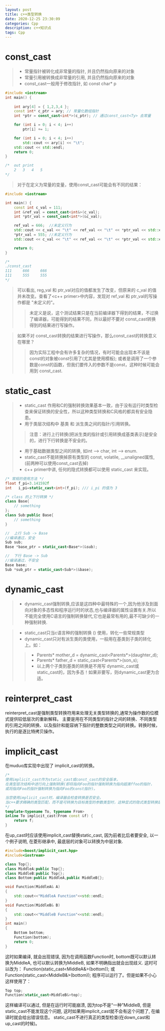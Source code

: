 ```yaml
---
layout: post
title: c++类型转换
date: 2020-12-25 23:30:09
categories: Cpp
description: c++知识点
tags: Cpp
---
```



# const_cast

> - 常量指针被转化成非常量的指针, 并且仍然指向原来的对象
> - 常量引用被转换成非常量的引用, 并且仍然指向原来的对象
> - const_cast一般用于修改指针, 如 const char* p

```c++
#include <iostream>
int main() {
 
    int ary[4] = { 1,2,3,4 };  
    const int* c_ptr = ary; // 常量化数组指针
    int *ptr = const_cast<int*>(c_ptr); // 通过const_cast<Ty> 去常量

    for (int i = 0; i < 4; i++)
        ptr[i] += 1;

    for (int i = 0; i < 4; i++)
        std::cout << ary[i] << "\t";
    std::cout << std::endl;
    return 0;
}

/*  out print
    2   3   4   5
*/
```

> 对于在定义为常量的变量，使用const_cast可能会有不同的结果：

```c++
#include <iostream>

int main() {
    const int c_val = 111;
    int &ref_val = const_cast<int&>(c_val);
    int *ptr_val = const_cast<int*>(&c_val);

    ref_val = 666;  //未定义行为
    std::cout << c_val << "\t" << ref_val << "\t" << *ptr_val << std::endl;
    *ptr_val = 555; //未定义行为
    std::cout << c_val << "\t" << ref_val << "\t" << *ptr_val << std::endl;

    return 0;
}

/*
./const_cast
111     666     666
111     555     555
*/
```

> 可以看出, reg_val 和 ptr_val对应的值都发生了改变，但原来的 c_val 的值并未改变。查看了<c++ primer>中内容，发现对 ref_val 和 ptr_val的写操作都是 "未定义的"。
>> 未定义是说，这个测试结果只是在当前编译器下得到的结果，不过换了编译器，可能得到的结果不同，所以最好不要对 const_cast转换得到的结果进行写操作。

> 如果不对 const_cast转换的结果进行写操作，那么const_cast的转换意义在哪里？
>> 因为实际工程中会有许多复杂的情况，有时可能会出现本不该是const的对象被const引用了(尤其是使用模板); 或者是调用了一个参数是const的函数，但我们要传入的参数不是const，这种时候可能会用到 const_cast.


# static_cast

> - static_cast 作用和C的强制转换效果基本一致，由于没有运行时类型检查来保证转换的安全性，所以这种类型转换和C风格的都具有安全隐患。
> - 用于类层次结构中 基类 和 派生类之间的指针/引用转换。
>> 注意：进行上行转换(把派生类的指针或引用转换成基类表示)是安全的，进行下行转换是不安全的。
> - 用于基础数据类型之间的转换, 如int --> char, int --> enum.
> - static_cast不能转换掉原有类型的 const, volatile, __unaligned属性, (前两种可以使用const_cast去掉)
> - c++ primer中讲, 任何的隐式转换都可以使用 static_cast 来实现。

```c++
/* 常规的使用方法 */
float f_pi=3.141592f
int   i_pi=static_cast<int>(f_pi); /// i_pi 的值为 3

/* class 的上下行转换 */
class Base{
    // something
};
class Sub:public Base{
    // something
}

//  上行 Sub -> Base
//编译通过，安全
Sub sub;
Base *base_ptr = static_cast<Base*>(&sub);  

//  下行 Base -> Sub
//编译通过，不安全
Base base;
Sub *sub_ptr = static_cast<Sub*>(&base);
```


# dynamic_cast

> - dynamic_cast强制转换,应该是这四种中最特殊的一个,因为他涉及到面向对象的多态性和程序运行时的状态,也与编译器的属性设置有关.所以不能完全使用C语言的强制转换替代,它也是最常有用的,最不可缺少的一种强制转换.

> - static_cast只当c语言种的强制转换 () 使用，转化一些常规类型
> - dynamic_cast只对有派生类的类使用，一般用在基类到子类的转化上。如：
>> - Parents* mother_d = dynamic_cast<Parents*>(daughter_d);
>> - Parents* father_d = static_cast<Parents*>(son_s);
>> - 以上两个子类到基类的转换是不用写 dynamic_cast或static_cast的，因为多态！如果非要写，则dynamic_cast更为合适。



# reinterpret_cast

reinterpret_cast是强制类型转换符用来处理无关类型转换的,通常为操作数的位模式提供较低层次的重新解释。
主要是用在不同类型的指针之间的转换、不同类型的引用之间的转换、以及指针和能容纳下指针的整数类型之间的转换。转换时候，执行的是逐比特拷贝操作。


# implicit_cast

在muduo库实现中出现了 implicit_cast的转换。


```c++
/*
使用implicit_cast作为static_cast或const_cast的安全版本，
在类型层次结构中进行向上强制转换(即将指向Foo的指针强制转换为指向超类ffoo的指针，
或将指向Foo的指针强制转换为指向Foo的const指针)。

当您使用implicit_cast时，编译器会检查转换是否安全。
当c++要求精确的类型匹配，而不是可转换为目标类型的参数类型时，这种显式的隐式类型转换是必要的。
*/
template<typename To, typename From>
inline To implicit_cast(From const &f) {
    return f;
}
```

在up_cast时应该使用implicit_cast替换static_cast, 因为前者比后者要安全, 以一个例子说明, 在菱形继承中, 最底层的对象可以转换为中层对象.

```c++
#include<boost/implicit_cast.hpp>
#include<iostream>

class Top{};
class MiddleA:public Top{};
class MiddleB:public Top{};
class Bottom:public MiddleA,public MiddleB{};

void Function(MiddleA& A)
{
    std::cout<<"MiddleA Function"<<std::endl;
}
void Function(MiddleB& B)
{
    std::cout<<"MiddleB Function"<<std::endl;
}
int main()
{
    Bottom bottom;
    Function(bottom);
    return 0;
}
```
这时如果编译, 就会出现错误, 因为在调用函数Function时, bottom既可以默认转换为MiddleA, 也可以默认转换为MiddleB, 如果不明确指出就会出现歧义. 
这时可以改为： Function(static_cast<MiddleA&>(bottom)); 或 Function(static_cast<MiddleB&>(bottom));
程序可以运行了。但是如果不小心这样使用了：

```c++
Top top;
Function(static_cast<MiddleB&>top);
```

这样编译可以通过, 但是在运行时可能崩溃, 因为top不是“一种”MiddleB, 但是static_cast不能发现这个问题, 这时如果用implicit_cast就不会有这个问题了, 在编译时就会给出错误信息。 static_cast不进行真正的类型检查(在down_cast和up_cast的时候)。


